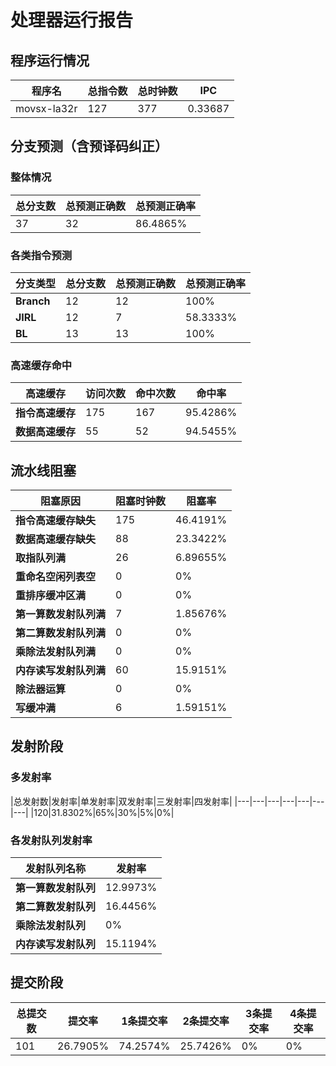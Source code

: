 # 处理器运行报告
## 程序运行情况
|程序名|总指令数|总时钟数|IPC|
|---|---|---|---|
|movsx-la32r|127|377|0.33687|

## 分支预测（含预译码纠正）
### 整体情况
|总分支数|总预测正确数|总预测正确率|
|---|---|---|
|37|32|86.4865%|

### 各类指令预测
|分支类型|总分支数|总预测正确数|总预测正确率|
|---|---|---|---|
|**Branch**| 12 | 12 | 100%|
|**JIRL**| 12 | 7 | 58.3333%|
|**BL**| 13 | 13 | 100%|

### 高速缓存命中
|高速缓存|访问次数|命中次数|命中率|
|---|---|---|---|
|**指令高速缓存**| 175 | 167 | 95.4286%|
|**数据高速缓存**| 55 | 52 | 94.5455%|
## 流水线阻塞
|阻塞原因|阻塞时钟数|阻塞率|
|---|---|---|
|**指令高速缓存缺失**| 175 | 46.4191%|
|**数据高速缓存缺失**| 88 | 23.3422%|
|**取指队列满**| 26 | 6.89655%|
|**重命名空闲列表空**|0 | 0%|
|**重排序缓冲区满**|0 | 0%|
|**第一算数发射队列满**|7 | 1.85676%|
|**第二算数发射队列满**|0 | 0%|
|**乘除法发射队列满**|0 | 0%|
|**内存读写发射队列满**|60 | 15.9151%|
|**除法器运算**|0 | 0%|
|**写缓冲满**|6 | 1.59151%|

## 发射阶段
### 多发射率
|总发射数|发射率|单发射率|双发射率|三发射率|四发射率|
|---|---|---|---|---|---|---|
|120|31.8302%|65%|30%|5%|0%|

### 各发射队列发射率
|发射队列名称|发射率|
|---|---|
|**第一算数发射队列**|12.9973%|
|**第二算数发射队列**|16.4456%|
|**乘除法发射队列**|0%|
|**内存读写发射队列**|15.1194%|

## 提交阶段
|总提交数|提交率|1条提交率|2条提交率|3条提交率|4条提交率|
|---|---|---|---|---|---|
|101|26.7905%|74.2574%|25.7426%|0%|0%|
